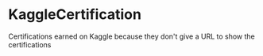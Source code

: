 # KaggleCertification
Certifications earned on Kaggle because they don't give a URL to show the certifications
